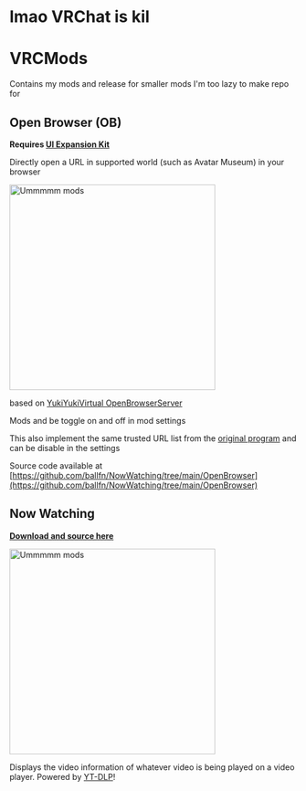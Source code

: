 # lmao VRChat is kil

# VRCMods
Contains my mods and release for smaller mods I'm too lazy to make repo for
## Open Browser (OB)
**Requires [UI Expansion Kit](https://github.com/knah/VRCMods)**

Directly open a URL in supported world (such as Avatar Museum) in your browser

<img width="360" alt="Ummmmm mods" src="https://user-images.githubusercontent.com/23136826/176982910-da0d17b9-89bf-4513-a31f-f6ae7cbf08cb.png">

based on [YukiYukiVirtual OpenBrowserServer](https://github.com/YukiYukiVirtual/OpenBrowserServer)

Mods and be toggle on and off in mod settings

This also implement the same trusted URL list from the [original program](https://github.com/YukiYukiVirtual/OpenBrowserServer/blob/master/setting.yaml) and can be disable in the settings

Source code available at [https://github.com/ballfn/NowWatching/tree/main/OpenBrowser](https://github.com/ballfn/NowWatching/tree/main/OpenBrowser)

## Now Watching
**[Download and source here](https://github.com/ballfn/NowWatching)**

<img width="360" alt="Ummmmm mods" src="https://user-images.githubusercontent.com/23136826/176706384-992229c1-0799-4cf0-91a5-288da75f2b7d.png">

Displays the video information of whatever video is being played on a video player. Powered by [YT-DLP](https://github.com/yt-dlp/yt-dlp)!
